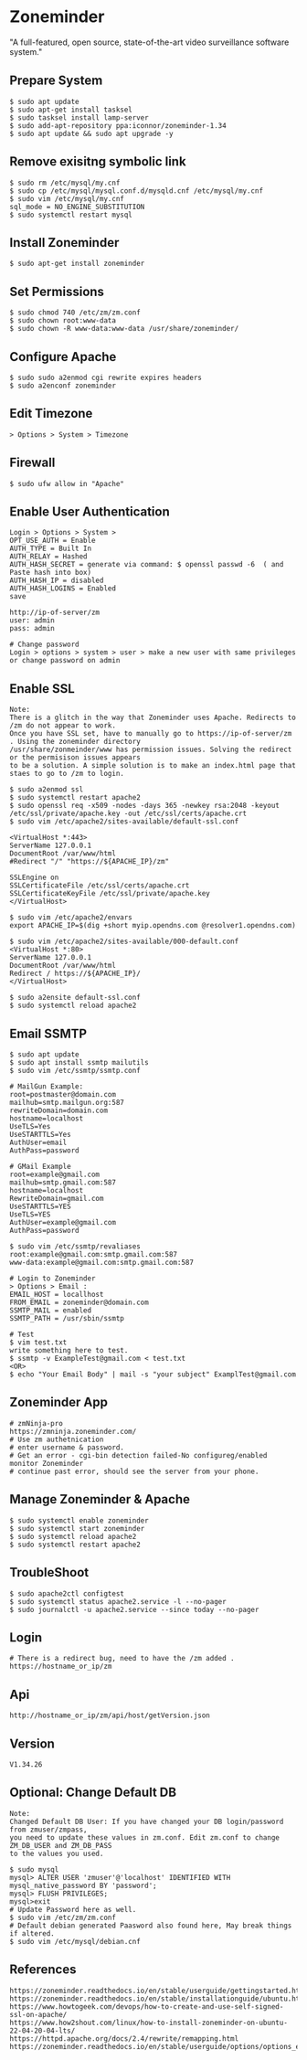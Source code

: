 Zoneminder
==========

"A full-featured, open source, state-of-the-art video surveillance software system."


Prepare System
---------------

    $ sudo apt update
    $ sudo apt-get install tasksel
    $ sudo tasksel install lamp-server
    $ sudo add-apt-repository ppa:iconnor/zoneminder-1.34
    $ sudo apt update && sudo apt upgrade -y

Remove exisitng symbolic link
------------------------------

    $ sudo rm /etc/mysql/my.cnf 
    $ sudo cp /etc/mysql/mysql.conf.d/mysqld.cnf /etc/mysql/my.cnf
    $ sudo vim /etc/mysql/my.cnf
    sql_mode = NO_ENGINE_SUBSTITUTION
    $ sudo systemctl restart mysql

Install Zoneminder
------------------

    $ sudo apt-get install zoneminder

Set Permissions
---------------

    $ sudo chmod 740 /etc/zm/zm.conf 
    $ sudo chown root:www-data 
    $ sudo chown -R www-data:www-data /usr/share/zoneminder/

Configure Apache 
----------------

    $ sudo sudo a2enmod cgi rewrite expires headers
    $ sudo a2enconf zoneminder
    
Edit Timezone
--------------

    > Options > System > Timezone


Firewall
--------

    $ sudo ufw allow in "Apache"


Enable User Authentication
--------------------------

    Login > Options > System >
    OPT_USE_AUTH = Enable
    AUTH_TYPE = Built In
    AUTH_RELAY = Hashed
    AUTH_HASH_SECRET = generate via command: $ openssl passwd -6  ( and Paste hash into box)
    AUTH_HASH_IP = disabled
    AUTH_HASH_LOGINS = Enabled
    save

    http://ip-of-server/zm
    user: admin
    pass: admin

    # Change password
    Login > options > system > user > make a new user with same privileges or change password on admin


Enable SSL
----------
    
    Note:
    There is a glitch in the way that Zoneminder uses Apache. Redirects to /zm do not appear to work.
    Once you have SSL set, have to manually go to https://ip-of-server/zm . Using the zoneminder directory
    /usr/share/zonmeinder/www has permission issues. Solving the redirect or the permisison issues appears
    to be a solution. A simple solution is to make an index.html page that staes to go to /zm to login. 

    $ sudo a2enmod ssl
    $ sudo systemctl restart apache2
    $ sudo openssl req -x509 -nodes -days 365 -newkey rsa:2048 -keyout /etc/ssl/private/apache.key -out /etc/ssl/certs/apache.crt
    $ sudo vim /etc/apache2/sites-available/default-ssl.conf

    <VirtualHost *:443>
    ServerName 127.0.0.1
    DocumentRoot /var/www/html
    #Redirect "/" "https://${APACHE_IP}/zm"
    
    SSLEngine on
    SSLCertificateFile /etc/ssl/certs/apache.crt
    SSLCertificateKeyFile /etc/ssl/private/apache.key
    </VirtualHost>

    $ sudo vim /etc/apache2/envars
    export APACHE_IP=$(dig +short myip.opendns.com @resolver1.opendns.com)

    $ sudo vim /etc/apache2/sites-available/000-default.conf
    <VirtualHost *:80>
	ServerName 127.0.0.1
    DocumentRoot /var/www/html
	Redirect / https://${APACHE_IP}/
    </VirtualHost>

    $ sudo a2ensite default-ssl.conf
    $ sudo systemctl reload apache2

Email SSMTP
-----------

    $ sudo apt update
    $ sudo apt install ssmtp mailutils
    $ sudo vim /etc/ssmtp/ssmtp.conf
    
    # MailGun Example:
    root=postmaster@domain.com
    mailhub=smtp.mailgun.org:587
    rewriteDomain=domain.com
    hostname=localhost
    UseTLS=Yes
    UseSTARTTLS=Yes
    AuthUser=email
    AuthPass=password

    # GMail Example
    root=example@gmail.com
    mailhub=smtp.gmail.com:587
    hostname=localhost
    RewriteDomain=gmail.com
    UseSTARTTLS=YES
    UseTLS=YES
    AuthUser=example@gmail.com
    AuthPass=password

    $ sudo vim /etc/ssmtp/revaliases
    root:example@gmail.com:smtp.gmail.com:587
    www-data:example@gmail.com:smtp.gmail.com:587

    # Login to Zoneminder
    > Options > Email :
    EMAIL_HOST = locallhost
    FROM_EMAIL = zoneminder@domain.com
    SSMTP_MAIL = enabled
    SSMTP_PATH = /usr/sbin/ssmtp

    # Test
    $ vim test.txt
    write something here to test. 
    $ ssmtp -v ExampleTest@gmail.com < test.txt
    <OR>
    $ echo "Your Email Body" | mail -s "your subject" ExamplTest@gmail.com

Zoneminder App
--------------
    # zmNinja-pro
    https://zmninja.zoneminder.com/
    # Use zm authetnication
    # enter username & password. 
    # Get an error - cgi-bin detection failed-No configureg/enabled monitor Zoneminder
    # continue past error, should see the server from your phone.

Manage Zoneminder & Apache
-------------------------

    $ sudo systemctl enable zoneminder
    $ sudo systemctl start zoneminder
    $ sudo systemctl reload apache2
    $ sudo systemctl restart apache2

TroubleShoot
-------------

    $ sudo apache2ctl configtest
    $ sudo systemctl status apache2.service -l --no-pager
    $ sudo journalctl -u apache2.service --since today --no-pager

Login
-----
    # There is a redirect bug, need to have the /zm added . 
    https://hostname_or_ip/zm

Api 
---

    http://hostname_or_ip/zm/api/host/getVersion.json

Version
-------

    V1.34.26

Optional: Change Default DB
----------------------------

    Note:
    Changed Default DB User: If you have changed your DB login/password from zmuser/zmpass, 
    you need to update these values in zm.conf. Edit zm.conf to change ZM_DB_USER and ZM_DB_PASS 
    to the values you used.

    $ sudo mysql
    mysql> ALTER USER 'zmuser'@'localhost' IDENTIFIED WITH mysql_native_password BY 'password';
    mysql> FLUSH PRIVILEGES;
    mysql>exit
    # Update Password here as well.
    $ sudo vim /etc/zm/zm.conf
    # Default debian generated Paasword also found here, May break things if altered. 
    $ sudo vim /etc/mysql/debian.cnf

References
----------

    https://zoneminder.readthedocs.io/en/stable/userguide/gettingstarted.html
    https://zoneminder.readthedocs.io/en/stable/installationguide/ubuntu.html
    https://www.howtogeek.com/devops/how-to-create-and-use-self-signed-ssl-on-apache/
    https://www.how2shout.com/linux/how-to-install-zoneminder-on-ubuntu-22-04-20-04-lts/
    https://httpd.apache.org/docs/2.4/rewrite/remapping.html
    https://zoneminder.readthedocs.io/en/stable/userguide/options/options_email.html
    